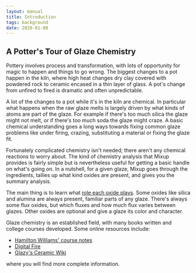 ```yaml
---
layout: manual
title: Introduction
tags: background
date: 2020-01-00
---
```

## A Potter's Tour of Glaze Chemistry

Pottery involves process and transformation, 
with lots of opportunity for magic to happen and things to go wrong.
The biggest changes to a pot happen in the kiln, where high heat changes
dry clay covered with powdered rock to ceramic encased in a thin layer of glass. 
A pot's change from unfired to fired is dramatic and often unpredictable.

A lot of the changes to a pot while it's in the kiln are chemical.
In particular what happens when the raw glaze melts is largely driven by 
what kinds of atoms are part of the glaze. 
For example if there's too much silica the glaze might not melt, or
if there's too much soda the glaze might craze.
A basic chemical understanding goes
a long ways towards fixing common glaze problems like under firing, crazing, 
substituting a material or fixing the glaze fit. 

Fortunately complicated chemistry isn't needed; 
there aren't any chemical reactions to worry about.
The kind of chemistry analysis that Mixup provides is fairly simple but is 
nevertheless useful for getting a basic handle on what's going on. 
In a nutshell, for a given glaze, Mixup goes through the ingredients, tallies up 
what kind oxides are present, and gives you the summary analysis.

The main thing is to learn what [role each oxide plays](/manual/background/oxides). 
Some oxides like silica and alumina are always present, familiar parts of any glaze.
There's always some flux oxides, but which fluxes and how much flux varies between glazes.
Other oxides are optional and give a glaze its color and character.

Glaze chemistry is an established field, 
with many books written and college courses developed.
Some online resources include:

- [Hamilton Williams' course notes](https://www.hamiltonwilliams.com/glaze-chemistry)
- [Digital Fire](https://digitalfire.com/glossary/glaze+chemistry)
- [Glazy's Ceramic Wiki](https://wiki.glazy.org/t/introduction-to-glaze-calculation/233)

where you will find more complete information. 

